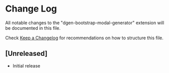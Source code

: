 # Change Log

All notable changes to the "dgen-bootstrap-modal-generator" extension will be documented in this file.

Check [Keep a Changelog](http://keepachangelog.com/) for recommendations on how to structure this file.

## [Unreleased]

- Initial release